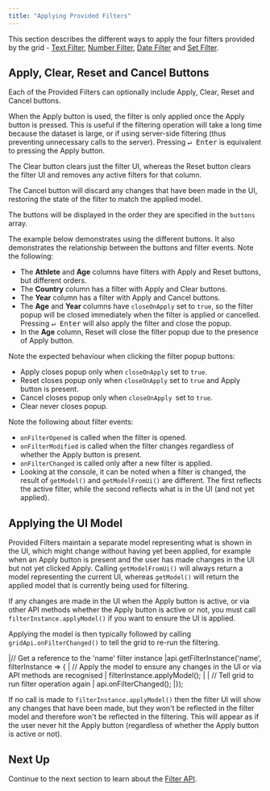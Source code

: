 ```yaml
---
title: "Applying Provided Filters"
---
```


This section describes the different ways to apply the four filters provided by the grid - [Text Filter](/filter-text/), [Number Filter](/filter-number/), [Date Filter](/filter-date/) and [Set Filter](/filter-set/).

## Apply, Clear, Reset and Cancel Buttons

Each of the Provided Filters can optionally include Apply, Clear, Reset and Cancel buttons.

When the Apply button is used, the filter is only applied once the Apply button is pressed. This is useful if the filtering operation will take a long time because the dataset is large, or if using server-side filtering (thus preventing unnecessary calls to the server). Pressing <kbd>↵ Enter</kbd> is equivalent to pressing the Apply button.

The Clear button clears just the filter UI, whereas the Reset button clears the filter UI and removes any active filters for that column.

The Cancel button will discard any changes that have been made in the UI, restoring the state of the filter to match the applied model.

The buttons will be displayed in the order they are specified in the `buttons` array.

The example below demonstrates using the different buttons. It also demonstrates the relationship between the buttons and filter events. Note the following:

- The **Athlete** and **Age** columns have filters with Apply and Reset buttons, but different orders.
- The **Country** column has a filter with Apply and Clear buttons.
- The **Year** column has a filter with Apply and Cancel buttons.
- The **Age** and **Year** columns have `closeOnApply` set to `true`, so the filter popup will be closed immediately when the filter is applied or cancelled. Pressing <kbd>↵ Enter</kbd> will also apply the filter and close the popup.
- In the **Age** column, Reset will close the filter popup due to the presence of Apply button. 

Note the expected behaviour when clicking the filter popup buttons:

- Apply closes popup only when `closeOnApply` set to `true`.
- Reset closes popup only when `closeOnApply` set to `true` and Apply button is present.
- Cancel closes popup only when `closeOnApply `set to `true`.
- Clear never closes popup.

Note the following about filter events:

- `onFilterOpened` is called when the filter is opened.
- `onFilterModified` is called when the filter changes regardless of whether the Apply button is present.
- `onFilterChanged` is called only after a new filter is applied.
- Looking at the console, it can be noted when a filter is changed, the result of `getModel()` and `getModelFromUi()` are different. The first reflects the active filter, while the second reflects what is in the UI (and not yet applied).

<grid-example title='Buttons and Filter Events' name='buttons-and-filter-events' type='generated' options='{ "enterprise": false, "exampleHeight": 560, "modules": ["clientside"] }'></grid-example>

## Applying the UI Model

Provided Filters maintain a separate model representing what is shown in the UI, which might change without having yet been applied, for example when an Apply button is present and the user has made changes in the UI but not yet clicked Apply. Calling `getModelFromUi()` will always return a model representing the current UI, whereas `getModel()` will return the applied model that is currently being used for filtering.

If any changes are made in the UI when the Apply button is active, or via other API methods whether the Apply button is active or not, you must call `filterInstance.applyModel()` if you want to ensure the UI is applied.

Applying the model is then typically followed by calling `gridApi.onFilterChanged()` to tell the grid to re-run the filtering.

<interface-documentation interfaceName='IProvidedFilter' names='["getModelFromUi", "applyModel"]' config='{"description":""}'></interface-documentation>

<snippet>
|// Get a reference to the 'name' filter instance
|api.getFilterInstance('name', filterInstance => {
|    // Apply the model to ensure any changes in the UI or via API methods are recognised
|    filterInstance.applyModel();
|
|    // Tell grid to run filter operation again
|    api.onFilterChanged();
|});
</snippet>

If no call is made to `filterInstance.applyModel()` then the filter UI will show any changes that have been made, but they won't be reflected in the filter model and therefore won't be reflected in the filtering. This will appear as if the user never hit the Apply button (regardless of whether the Apply button is active or not).

## Next Up

Continue to the next section to learn about the [Filter API](/filter-api/).
